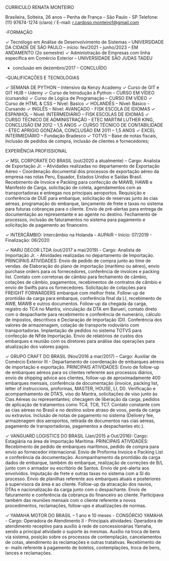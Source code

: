 CURRICULO RENATA MONTEIRO

Brasileira, Solteira, 26 anos – Penha de França – São Paulo - SP
Telefone: (11) 97674-1274 (claro) / E-mail: r.cardoso.monteiro1@gmail.com

-FORMAÇÃO

✓ Tecnólogo em Análise de Desenvolvimento de Sistemas – UNIVERSIDADE DA CIDADE DE SÃO PAULO –
início: fev/2021 – junho/2023 – EM ANDAMENTO (2o semestre)
✓ Administração de Empresas com linha específica em Comércio Exterior – UNIVERSIDADE SÃO JUDAS TADEU
- conclusão em dezembro/2017 – CONCLUÍDO

-QUALIFICAÇÕES E TECNOLOGIAS

✓ SEMANA DE PYTHON – Intensivo da Kenzy Academy
✓ Curso de GIT e GIT HUB – Udemy
✓ Curso de Introdução à Python – CURSO EM VÍDEO (cursando)
✓ Curso de Lógica de Programação – CURSO EM VÍDEO
✓ Curso de HTML & CSS – Nível: Basico
✓ HOLANDÊS – Nível: Básico - Cursando
✓ INGLÊS – Nível: AVANÇADO - FISK ESCOLA DE IDIOMAS
✓ ESPANHOL – Nível: INTERMEDIÁRIO – FISK ESCOLAS DE IDIOMAS
✓ CURSO TÉCNICO DE ADMINISTRAÇÃO - ETEC MARTIM LUTHER KING, CONCLUSÃO EM 2012 – 1,5 ANOS
✓ CURSO TÉCNICO DE CONTABILIDADE - ETEC APRIGIO GONZAGA, CONCLUSÃO EM 2011 – 1,5 ANOS
✓ EXCEL INTERMEDIÁRIO – Fundação Bradesco
✓ TOTVS – Base de notas fiscais, Inclusão de pedidos de compra, inclusão de clientes e fornecedores;

EXPERIÊNCIA PROFISSIONAL

✓ MSL CORPORATE DO BRASIL (out/2020 a atualmente) – Cargo: Analista de Exportação Jr. – Atividades
realizadas no departamento de Exportação Aéreo – Coordenação documental dos processos de exportação
aéreo da empresa nas rotas Peru, Equador, Estados Unidos e Saídas Brasil. Recebimento de Invoice e Packing
para confecção de MAWB, HAWB e Manifesto de Carga, solicitação de coleta, agendamentos com as
transportadoras e entregas nos principais aeroportos. Requisição e conferência de DUE para embarque,
solicitação de reservas junto às cias aéreas, programação do embarque, lançamento de frete e taxas no
sistema para futuras cobranças para o cliente. Envio de pré-alertas para entrega de documentação ao
representante e ao agente no destino. Fechamento de processos, inclusão de faturamentos no sistema para
pagamento e solicitação de pagamento ao financeiro.

✓ INTERCÂMBIO: Intercâmbio na Holanda – AUPAIR – Início: 07/2019 - Finalização: 06/2020

✓ NARU DECOR LTDA (out/2017 a mai/2019) - Cargo: Analista de Importação Jr. - Atividades realizadas no
departamento de Importação. PRINCIPAIS ATIVIDADES: Envio de pedido de compra junto ao time de
vendas. de Elaboração do plano de importação (marítimo ou aéreo), envio purchase orders para os
fornecedores, conferência de invoices e packing list. Contato com corretoras de câmbio para fechamento de
câmbio, cotações de câmbio, pagamentos, recebimentos de contratos de câmbio e envio de Swifts para os
fornecedores. Solicitação de cotações para FREIGHT FORWARDERS embarque com melhor frete. Follow-up
de prontidão da carga para embarque, conferência final da LI, recebimento de AWB, MAWB e outros
documentos. Follow-up da chegada da carga, registro do TC4 no Mantra, vinculação da DTA em Barueri,
contato direto com o despachante para recebimento e conferência de numerário, cálculo de impostos,
descritivos e Declaração de Importação (DI). Conferência dos valores de armazenagem, cotação de
transporte rodoviário com transportadoras. Implantação de pedidos no sistema TOTVS para confecção de NFde Importação. Envio de relatórios de custos dos embarques e reunião com os diretores para análise das
operações para atualização dos valores pagos.

✓ GRUPO CRAFT DO BRASIL (Nov/2016 a mar/2017) – Cargo: Auxiliar de Comércio Exterior III - Departamento
de coordenação de embarques aéreos de importação e exportação. PRINCIPAIS ATIVIDADES: Envio de
follow-up de embarques aéreos para os clientes referente aos processos diários, envio de shipping advice
aos clientes, follow-up de aproximadamente 400 embarques mensais, conferência de documentação
(invoice, packing list, letter of instruccions, proformas, MASTER, HOUSE, LI, DI). Verificação e
acompanhamento de DTA’S, viso do Mantra, solicitações de viso junto às Cias Aéreas ou representantes;
checagem de liberação da carga, pedidos de aplicação de tratamentos como TC4, TC6, TC7. Contato
constante com as cias aéreas no Brasil e no destino sobre atraso de voos, perda de carga ou extravios.
Inclusão de notas de pagamento no sistema (Delivery fee, armazenagem dos aeroportos, retirada de
documentos nas cias aéreas, pagamento de transportadoras, pagamentos a despachantes etc.).

✓ VANGUARD LOGISTICS DO BRASIL (Jan/2015 a Out/2016): Cargo: Estagiária na área de Importação
Marítima. PRINCIPAIS ATIVIDADES: Recebimento de pedido de embarques marítimos, pedido de compra
para envio ao fornecedor internacional. Envio de Proforma Invoice e Packing List e conferência da
documentação. Acompanhamento da prontidão da carga dados de embarque, também do embarque,
realização de correções de B/L junto com o armador ou escritório de Santos. Envio de pré-alerta aos
envolvidos. Imputação de frete e outras taxas no sistema com a SI do processo. Envio de planilhas referente
aos embarques atuais e posteriores à supervisora da área e ao cliente. Follow-up da atracação dos navios,
DTAs e nacionalização da carga junto com o despachante. Envio de faturamento e conferência da cobrança
do financeiro ao cliente. Participava também das reuniões mensais com o cliente referente a novos
procedimentos, reclamações, follow-ups e atualizações de normas.

✓ YAMAHA MOTOR DO BRASIL – 1 ano e 10 meses - CONSÓRCIO YAMAHA - Cargo: Operadora de
Atendimento II - Principais atividades: Operadora de atendimento receptivo para auxílio à rede de
concessionárias Yamaha, sendo a principal atividade o suporte às mesmas. Auxílio na troca de bens via
sistema, posição sobre os processos de contemplação, cancelamentos de cotas, atendimento às reclamações
e outras tratativas. Recebimento de e- mails referente à pagamento de boletos, contemplações, troca de
bens, lances e reclamações.
